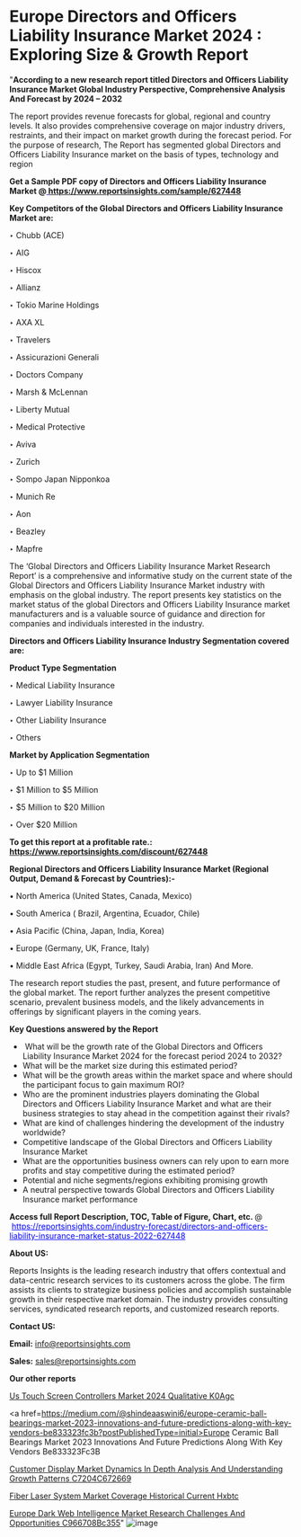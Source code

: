 # Europe Directors and Officers Liability Insurance Market 2024 : Exploring Size & Growth Report

 "<strong>According to a new research report titled Directors and Officers Liability Insurance Market Global Industry Perspective, Comprehensive Analysis And Forecast by 2024 – 2032</strong>

The report provides revenue forecasts for global, regional and country levels. It also provides comprehensive coverage on major industry drivers, restraints, and their impact on market growth during the forecast period. For the purpose of research, The Report has segmented global Directors and Officers Liability Insurance market on the basis of types, technology and region

<strong>Get a Sample PDF copy of Directors and Officers Liability Insurance Market </strong><strong>@<a href=https://www.reportsinsights.com/sample/627448 style=color:#0000ff;> https://www.reportsinsights.com/sample/627448</a></strong></font>

<strong>Key Competitors of the Global Directors and Officers Liability Insurance Market are:</strong>

‣ Chubb (ACE)

‣ AIG

‣ Hiscox

‣ Allianz

‣ Tokio Marine Holdings

‣ AXA XL

‣ Travelers

‣ Assicurazioni Generali

‣ Doctors Company

‣ Marsh & McLennan

‣ Liberty Mutual

‣ Medical Protective

‣ Aviva

‣ Zurich

‣ Sompo Japan Nipponkoa

‣ Munich Re

‣ Aon

‣ Beazley

‣ Mapfre

The ‘Global Directors and Officers Liability Insurance Market Research Report’ is a comprehensive and informative study on the current state of the Global Directors and Officers Liability Insurance Market industry with emphasis on the global industry. The report presents key statistics on the market status of the global Directors and Officers Liability Insurance market manufacturers and is a valuable source of guidance and direction for companies and individuals interested in the industry.

<strong>Directors and Officers Liability Insurance Industry Segmentation covered are:</strong>

<strong>Product Type Segmentation</strong>

‣    Medical Liability Insurance

‣ Lawyer Liability Insurance

‣ Other Liability Insurance

‣ Others

<strong>Market by Application Segmentation</strong>

‣   Up to $1 Million

‣ $1 Million to $5 Million

‣ $5 Million to $20 Million

‣ Over $20 Million

<strong>To get this report at a profitable rate.: <a href=https://www.reportsinsights.com/discount/627448 style=color:#0000ff;>https://www.reportsinsights.com/discount/627448</a></strong></font>

<strong>Regional Directors and Officers Liability Insurance Market (Regional Output, Demand &amp; Forecast by Countries):-</strong>

• North America (United States, Canada, Mexico)

• South America ( Brazil, Argentina, Ecuador, Chile)

• Asia Pacific (China, Japan, India, Korea)

• Europe (Germany, UK, France, Italy)

• Middle East Africa (Egypt, Turkey, Saudi Arabia, Iran) And More.

The research report studies the past, present, and future performance of the global market. The report further analyzes the present competitive scenario, prevalent business models, and the likely advancements in offerings by significant players in the coming years.

<strong>Key Questions answered by the Report</strong>
<ul>
  <li> What will be the growth rate of the Global Directors and Officers Liability Insurance Market 2024 for the forecast period 2024 to 2032?</li>
  <li>What will be the market size during this estimated period?</li>
  <li>What will be the growth areas within the market space and where should the participant focus to gain maximum ROI?</li>
  <li>Who are the prominent industries players dominating the Global Directors and Officers Liability Insurance Market and what are their business strategies to stay ahead in the competition against their rivals?</li>
  <li>What are kind of challenges hindering the development of the industry worldwide?</li>
  <li>Competitive landscape of the Global Directors and Officers Liability Insurance Market</li>
  <li>What are the opportunities business owners can rely upon to earn more profits and stay competitive during the estimated period?</li>
  <li>Potential and niche segments/regions exhibiting promising growth</li>
  <li>A neutral perspective towards Global Directors and Officers Liability Insurance market performance</li>
</ul>
<strong>Access full Report Description, TOC, Table of Figure, Chart, etc. </strong>@  <a href=https://reportsinsights.com/industry-forecast/directors-and-officers-liability-insurance-market-status-2022-627448 style=color:#0000ff;>https://reportsinsights.com/industry-forecast/directors-and-officers-liability-insurance-market-status-2022-627448</a></font>

<strong><strong>About US</strong>:</strong>

Reports Insights is the leading research industry that offers contextual and data-centric research services to its customers across the globe. The firm assists its clients to strategize business policies and accomplish sustainable growth in their respective market domain. The industry provides consulting services, syndicated research reports, and customized research reports.

<strong>Contact US:</strong>

<p class=""""><b>Email:</b> <a href=mailto:info@reportsinsights.com>info@reportsinsights.com</a></p>
<p class=""""><b>Sales:</b> <a href=mailto:sales@reportsinsights.com>sales@reportsinsights.com</a></p>

<strong>Our other reports</strong>

<a href=https://www.linkedin.com/pulse/us-touch-screen-controllers-market-2024-qualitative-k0agc/>Us Touch Screen Controllers Market 2024 Qualitative K0Agc</a>

<a href=https://medium.com/@shindeaaswini6/europe-ceramic-ball-bearings-market-2023-innovations-and-future-predictions-along-with-key-vendors-be833323fc3b?postPublishedType=initial>Europe Ceramic Ball Bearings Market 2023 Innovations And Future Predictions Along With Key Vendors Be833323Fc3B</a>

<a href=https://medium.com/@amolshinde346727482/customer-display-market-dynamics-in-depth-analysis-and-understanding-growth-patterns-c7204c672669>Customer Display Market Dynamics In Depth Analysis And Understanding Growth Patterns C7204C672669</a>

<a href=https://www.linkedin.com/pulse/fiber-laser-system-market-coverage-historical-current-hxbtc/>Fiber Laser System Market Coverage Historical Current Hxbtc</a>

<a href=https://medium.com/@reportsinsights23/europe-dark-web-intelligence-market-research-challenges-and-opportunities-c966708bc355>Europe Dark Web Intelligence Market Research Challenges And Opportunities C966708Bc355</a>"
![image](https://github.com/daminid12/RImarketresearch/assets/158430485/c947c548-0d5d-4442-8d20-45f02b58dec5)
